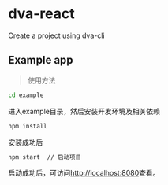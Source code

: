 # dva-react

Create a project using dva-cli

## Example app

> 使用方法

```bash
cd example
```

进入example目录，然后安装开发环境及相关依赖

```bash
npm install
```

安装成功后

```bash
npm start  // 启动项目
```

启动成功后，可访问<http://localhost:8080>查看。
